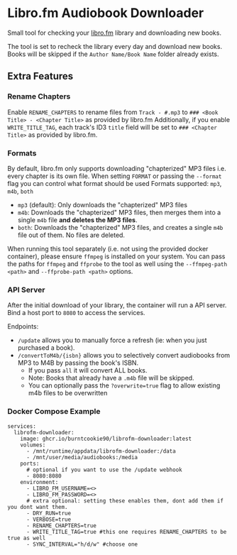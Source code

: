 # Libro.fm Audiobook Downloader

Small tool for checking your [libro.fm](https://libro.fm) library and downloading new books.

The tool is set to recheck the library every day and download new books. Books will be skipped if the `Author Name/Book Name` folder already exists.

## Extra Features

### Rename Chapters
Enable `RENAME_CHAPTERS` to rename files from `Track - #.mp3` to `### <Book Title> - <Chapter Title>` as provided by libro.fm
Additionally, if you enable `WRITE_TITLE_TAG`, each track's ID3 `title` field will be set to `### <Chapter Title>` as provided by libro.fm.

### Formats
By default, libro.fm only supports downloading "chapterized" MP3 files i.e. every chapter is its own file.
When setting `FORMAT` or passing the `--format` flag you can control what format should be used
Formats supported: `mp3`, `m4b`, `both`

- `mp3` (default): Only downloads the "chapterized" MP3 files
- `m4b`: Downloads the "chapterized" MP3 files, then merges them into a single `m4b` file __and deletes the MP3 files__.
- `both`: Downloads the "chapterized" MP3 files, and creates a single `m4b` file out of them. No files are deleted.

When running this tool separately (i.e. not using the provided docker container), please ensure `ffmpeg` is installed on your system.
You can pass the paths for `ffmpeg` and `ffprobe` to the tool as well using the `--ffmpeg-path <path>` and `--ffprobe-path <path>` options.

### API Server
After the initial download of your library, the container will run a API server.
Bind a host port to `8080` to access the services.

Endpoints:
- `/update` allows you to manually force a refresh (ie: when you just purchased a book).
- `/convertToM4b/{isbn}` allows you to selectively convert audiobooks from MP3 to M4B by passing the book's ISBN. 
  - If you pass `all` it will convert ALL books. 
  - Note: Books that already have a `.m4b` file will be skipped.
  - You can optionally pass the `?overwrite=true` flag to allow existing m4b files to be overwritten

### Docker Compose Example
```
services:
  librofm-downloader:
    image: ghcr.io/burntcookie90/librofm-downloader:latest
    volumes:
      - /mnt/runtime/appdata/librofm-downloader:/data
      - /mnt/user/media/audiobooks:/media
    ports:
      # optional if you want to use the /update webhook
      - 8080:8080 
    environment:
      - LIBRO_FM_USERNAME=<>
      - LIBRO_FM_PASSWORD=<>
      # extra optional: setting these enables them, dont add them if you dont want them.
      - DRY_RUN=true 
      - VERBOSE=true
      - RENAME_CHAPTERS=true
      - WRITE_TITLE_TAG=true #this one requires RENAME_CHAPTERS to be true as well
      - SYNC_INTERVAL="h/d/w" #choose one
```
